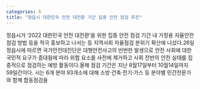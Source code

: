```yaml
---
categories: h
title: "정읍시 대한민국 안전 대전환 기간 집중 안전 점검 추진"
---
```

정읍시가 ‘2022 대한민국 안전 대전환’을 위한 집중 안전 점검 기간 내 가정용 자율안전 점검 방법 등을 적극 홍보하고 나서는 등 지역사회 자율점검 분위기 확산에 나섰다.26일 정읍시에 따르면 국가안전대진단은 대형안전사고의 빈번한 발생으로 안전 사회에 대한 국민적 요구가 증대됨에 따라 위험 요소를 사전에 제거하고 사회 전반의 안전 실태를 집중적으로 점검하는 예방 활동이다.올해 점검 기간은 지난 8월17일부터 10월14일까지 59일간이다. 시는 6개 분야 93개소에 대해 소방·건축·전기·가스 등 분야별 민간전문가와 함께 합동점검을